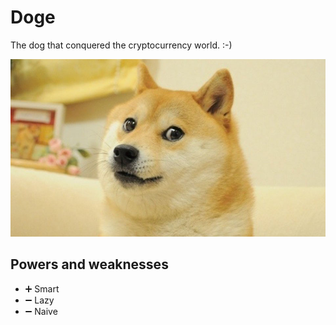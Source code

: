 # Doge

The dog that conquered the cryptocurrency world. :-)

![doge picture](./../images/doge.jpg)

## Powers and weaknesses

- ➕ Smart
- ➖ Lazy
- ➖ Naive